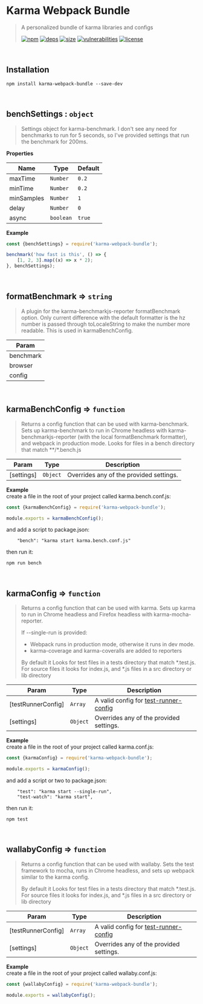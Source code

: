 # Karma Webpack Bundle

> A personalized bundle of karma libraries and configs
>
> [![npm][npm]][npm-url]
[![deps][deps]][deps-url]
[![size][size]][size-url]
[![vulnerabilities][vulnerabilities]][vulnerabilities-url]
[![license][license]][license-url]


<br><a name="Installation"></a>

## Installation
```npm install karma-webpack-bundle --save-dev```

<br><a name="benchSettings"></a>

## benchSettings : <code>object</code>
> Settings object for karma-benchmark. I don't see any need for benchmarks to run for 5 seconds, so I've provided settings that run the benchmark for 200ms.

**Properties**

| Name | Type | Default |
| --- | --- | --- |
| maxTime | <code>Number</code> | <code>0.2</code> | 
| minTime | <code>Number</code> | <code>0.2</code> | 
| minSamples | <code>Number</code> | <code>1</code> | 
| delay | <code>Number</code> | <code>0</code> | 
| async | <code>boolean</code> | <code>true</code> | 

**Example**  
```javascriptconst {benchSettings} = require('karma-webpack-bundle');benchmark('how fast is this', () => {    [1, 2, 3].map((x) => x * 2);}, benchSettings);```

<br><a name="formatBenchmark"></a>

## formatBenchmark ⇒ <code>string</code>
> A plugin for the karma-benchmarkjs-reporter formatBenchmark option. Only current difference with the default formatter is the hz number is passed through toLocaleString to make the number more readable. This is used in karmaBenchConfig.


| Param |
| --- |
| benchmark | 
| browser | 
| config | 


<br><a name="karmaBenchConfig"></a>

## karmaBenchConfig ⇒ <code>function</code>
> Returns a config function that can be used with karma-benchmark. Sets up karma-benchmark to run in Chrome headless with karma-benchmarkjs-reporter (with the local formatBenchmark formatter), and webpack in production mode. Looks for files in a bench directory that match \*\*\/\*.bench.js


| Param | Type | Description |
| --- | --- | --- |
| [settings] | <code>Object</code> | Overrides any of the provided settings. |

**Example**  
create a file in the root of your project called karma.bench.conf.js:

```javascript
const {karmaBenchConfig} = require('karma-webpack-bundle');

module.exports = karmaBenchConfig();
```

and add a script to package.json:

```
    "bench": "karma start karma.bench.conf.js"
```

then run it:

```
npm run bench
```

<br><a name="karmaConfig"></a>

## karmaConfig ⇒ <code>function</code>
> Returns a config function that can be used with karma. Sets up karma to run in Chrome headless and Firefox headless with karma-mocha-reporter.
> 
> If --single-run is provided:
> - Webpack runs in production mode, otherwise it runs in dev mode.
> - karma-coverage and karma-coveralls are added to reporters
> 
> By default it Looks for test files in a tests directory that match *.test.js. For source files it looks for index.js, and *.js files in a src directory or lib directory


| Param | Type | Description |
| --- | --- | --- |
| [testRunnerConfig] | <code>Array</code> | A valid config for [test-runner-config](https://www.npmjs.com/package/test-runner-config) |
| [settings] | <code>Object</code> | Overrides any of the provided settings. |

**Example**  
create a file in the root of your project called karma.conf.js:

```javascript
const {karmaConfig} = require('karma-webpack-bundle');

module.exports = karmaConfig();
```

and add a script or two to package.json:

```
    "test": "karma start --single-run",
    "test-watch": "karma start",
```

then run it:

```
npm test
```

<br><a name="wallabyConfig"></a>

## wallabyConfig ⇒ <code>function</code>
> Returns a config function that can be used with wallaby. Sets the test framework to mocha, runs in Chrome headless, and sets up webpack similar to the karma config.
> 
> By default it Looks for test files in a tests directory that match *.test.js. For source files it looks for index.js, and *.js files in a src directory or lib directory


| Param | Type | Description |
| --- | --- | --- |
| [testRunnerConfig] | <code>Array</code> | A valid config for [test-runner-config](https://www.npmjs.com/package/test-runner-config) |
| [settings] | <code>Object</code> | Overrides any of the provided settings. |

**Example**  
create a file in the root of your project called wallaby.conf.js:

```javascript
const {wallabyConfig} = require('karma-webpack-bundle');

module.exports = wallabyConfig();
```

[npm]: https://img.shields.io/npm/v/karma-webpack-bundle.svg
[npm-url]: https://npmjs.com/package/karma-webpack-bundle
[deps]: https://david-dm.org/darrenpaulwright/karma-webpack-bundle.svg
[deps-url]: https://david-dm.org/darrenpaulwright/karma-webpack-bundle
[size]: https://packagephobia.now.sh/badge?p&#x3D;karma-webpack-bundle
[size-url]: https://packagephobia.now.sh/result?p&#x3D;karma-webpack-bundle
[vulnerabilities]: https://snyk.io/test/github/DarrenPaulWright/karma-webpack-bundle/badge.svg?targetFile&#x3D;package.json
[vulnerabilities-url]: https://snyk.io/test/github/DarrenPaulWright/karma-webpack-bundle?targetFile&#x3D;package.json
[license]: https://img.shields.io/github/license/DarrenPaulWright/karma-webpack-bundle.svg
[license-url]: https://npmjs.com/package/karma-webpack-bundle/LICENSE.md
